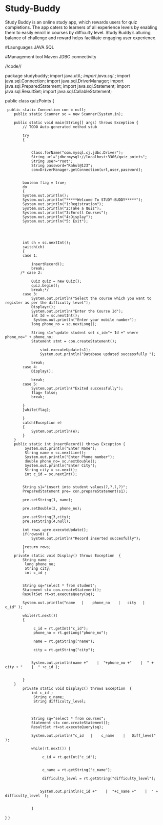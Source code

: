 # Study-Buddy
Study Buddy is an online study app, which rewards users for quiz completions. The app caters to learners of all experience levels by enabling them to easily enroll in courses by difficulty level. Study Buddy’s alluring balance of challenge and reward helps facilitate engaging user experience.

#Launguages
JAVA
SQL

#Management tool
Maven
JDBC connectivity



//code//

package studybuddy;
import java.util.*;
import java.sql.*;
import java.sql.Connection;
import java.sql.DriverManager;
import java.sql.PreparedStatement;
import java.sql.Statement;
import java.sql.ResultSet;
import java.sql.CallableStatement;


public class quizPoints {
	
	 public static Connection con = null;
		public static Scanner sc = new Scanner(System.in);
		
		public static void main(String[] args) throws Exception {
			// TODO Auto-generated method stub
		
			try
			{
			
			
				Class.forName("com.mysql.cj.jdbc.Driver");
				String url="jdbc:mysql://localhost:3306/quiz_points";
				String user="root";
				String password="Rahul@123";
				con=DriverManager.getConnection(url,user,password);	
				
				
			boolean flag = true;	
			do
			{
			System.out.println();
			System.out.println("*****Welcome To STUDY-BUDDY*****");
			System.out.println("1:Registration");
			System.out.println("2:Take a Quiz");
			System.out.println("3:Enroll Courses");
			System.out.println("4:Display");
			System.out.println("5: Exit");
			
			
			 
			
			int ch = sc.nextInt();
			switch(ch)
			{
			case 1: 
				
				insertRecord();
				break;
	       /* case 2: 
				
	        	Quiz quiz = new Quiz();
	            quiz.begin();
				break;*/
	        case 3:
	        	System.out.println("Select the course which you want to register as per the difficulty level");
	        	Displayc();
	        	System.out.println("Enter the Course Id");
	        	int Id = sc.nextInt();
	        	 System.out.println("Enter your mobile number");
	            long phone_no = sc.nextLong();
	        	
	            String s1="update student set c_id="+ Id +" where phone_no=" + phone_no;
	            Statement stmt = con.createStatement();
	                
	                stmt.executeUpdate(s1);
	                System.out.println("Database updated successfully ");
	    		
	        	break;
	        case 4:
	        	Display();
	        	
	        	break;
	        case 5:
	        	System.out.println("Exited successfully");
	        	flag= false;
	        	break;
	        	
			}
			}while(flag);
			
			}
			catch(Exception e)
			{
				System.out.println(e);
			}
		}
		public static int insertRecord() throws Exception {
			 System.out.println("Enter Name");
			 String name = sc.nextLine();
			 System.out.println("Enter Phone number");
			 double phone_no= sc.nextDouble();
			 System.out.println("Enter City");
			 String city = sc.next();
			 int c_id = sc.nextInt();
			 
			 
			String s1="insert into student values(?,?,?,?)";
			PreparedStatement pre= con.prepareStatement(s1);
		
			pre.setString(1, name);
			
			pre.setDouble(2, phone_no);
			
			pre.setString(3,city);
			pre.setString(4,null);
			
			int rows =pre.executeUpdate();
			if(rows>0) {
				System.out.println("Record inserted succesfully");
				
			}return rows;
			}
		private static void Display() throws Exception  {
			String name ;
			 long phone_no;
			 String city;
			 int c_id ;
			 
			 
			String sq="select * from student";
			Statement st= con.createStatement();
			ResultSet rt=st.executeQuery(sq);
			
			System.out.println("name   |    phone_no    |   city   |    c_id" );
			
			while(rt.next()) 
			{
				
				 c_id = rt.getInt("c_id");
				 phone_no = rt.getLong("phone_no");
				
				 name = rt.getString("name");
				
				 city = rt.getString("city");
				
				
				System.out.println(name +"    |  "+phone_no +"    |  " + city + "    |  " +c_id );
				
				
			}
		}
			private static void Displayc() throws Exception  {
				int c_id ;
				 String c_name;
				 String difficulty_level;
				
				 
				 
				String sq="select * from courses";
				Statement st= con.createStatement();
				ResultSet rt=st.executeQuery(sq);
				
				System.out.println("c_id   |    c_name    |   Diff_level" );
				  
				while(rt.next()) {
					
					 c_id = rt.getInt("c_id");
					 
					
					 c_name = rt.getString("c_name");
					
					 difficulty_level = rt.getString("difficulty_level");
					
					
					System.out.println(c_id +"    |  "+c_name +"    |  " + difficulty_level  );
					
					
				} 
}
}

	
		
	



